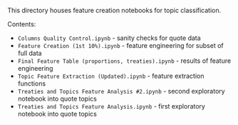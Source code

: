 This directory houses feature creation notebooks for topic classification.

Contents:
* `Columns Quality Control.ipynb` - sanity checks for quote data
* `Feature Creation (1st 10%).ipynb` - feature engineering for subset of full data
* `Final Feature Table (proportions, treaties).ipynb` - results of feature engineering
* `Topic Feature Extraction (Updated).ipynb` - feature extraction functions
* `Treaties and Topics Feature Analysis #2.ipynb` - second exploratory notebook into quote topics
* `Treaties and Topics Feature Analysis.ipynb` - first exploratory notebook into quote topics

